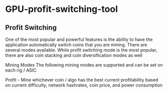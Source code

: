 # GPU-profit-switching-tool
## Profit Switching
One of the most popular and powerful features is the ability to have the application automatically switch coins that you are mining. There are several modes available. While profit switching mode is the most popular, there are also coin stacking and coin diversification modes as well

Mining Modes
The following mining modes are supported and can be set on each rig / ASIC

Profit - Mine whichever coin / algo has the best current profitability based on current difficulty, network hashrates, coin price, and power consumption
